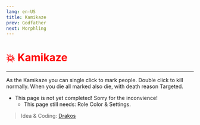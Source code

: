 ```yaml
---
lang: en-US
title: Kamikaze
prev: Godfather
next: Morphling
---
```


# <font color="red">💥 <b>Kamikaze</b></font> <Badge text="Support" type="tip" vertical="middle"/>
---

As the Kamikaze you can single click to mark people. Double click to kill normally. When you die all marked also die, with death reason Targeted.

* This page is not yet completed! Sorry for the inconvience!
  * This page still needs: Role Color & Settings.

> Idea & Coding: [Drakos](#)